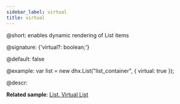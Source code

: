 ```yaml
---
sidebar_label: virtual
title: virtual
---          
```


@short: enables dynamic rendering of List items

@signature: {'virtual?: boolean;'}

@default: false

@example:
var list = new dhx.List("list_container", {
	virtual: true
});

@descr: 

**Related sample**: [List. Virtual List](https://snippet.dhtmlx.com/x4gxy38e)

[comment]: # (@related: list/configuration.md#dynamic-rendering-of-items)
